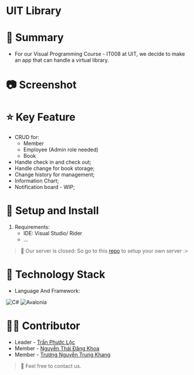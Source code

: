 # UIT Library

# 📝 Summary

- For our Visual Programming Course - IT008 at UIT, we decide to make an app that can handle a virtual library.

# 📷 Screenshot

# ⭐ Key Feature

- CRUD for:
  - Member
  - Employee (Admin role needed)
  - Book
- Handle check in and check out;
- Handle change for book storage;
- Change history for management;
- Information Chart;
- Notification board - WIP;

# 🔧 Setup and Install

1. Requirements:
   - IDE: Visual Studio/ Rider
   - ...

> 🚧 Our server is closed:
> So go to this [repo](https://github.com/S0lux/library-management-api) to setup your own server :>

# 🧰 Technology Stack

- Language And Framework:

![C#](https://img.shields.io/badge/c%23-%23239120.svg?style=for-the-badge&logo=csharp&logoColor=white)
![Avalonia](https://img.shields.io/badge/Avalonia-black?style=for-the-badge&logoColor=white)

# 🧑‍💻 Contributor

- Leader - [Trần Phước Lộc](https://github.com/S0lux)
- Member - [Nguyễn Thái Đăng Khoa](https://github.com/NTDKhoa04)
- Member - [Trương Nguyễn Trung Khang](https://github.com/Tkhangds)

> 📘 Feel free to contact us.